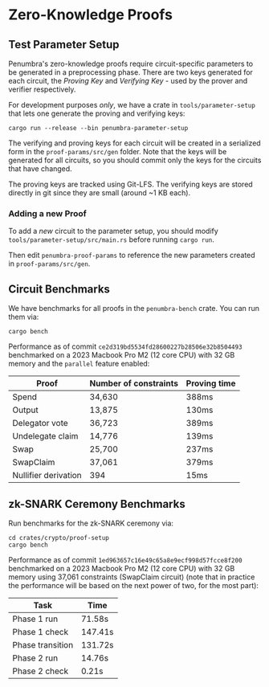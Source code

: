 # Zero-Knowledge Proofs

## Test Parameter Setup

Penumbra's zero-knowledge proofs require circuit-specific parameters to be
generated in a preprocessing phase. There are two
keys generated for each circuit, the *Proving Key* and *Verifying Key* - used by the
prover and verifier respectively.

For development purposes *only*, we have a crate in `tools/parameter-setup`
that lets one generate the proving and verifying keys:

```shell
cargo run --release --bin penumbra-parameter-setup
```

The verifying and proving keys for each circuit will be created in a serialized
form in the `proof-params/src/gen` folder. Note that the keys will be generated
for all circuits, so you should commit only the keys for the circuits that have
changed.

The proving keys are tracked using Git-LFS. The verifying keys are stored
directly in git since they are small (around ~1 KB each).

### Adding a new Proof

To add a _new_ circuit to the parameter setup, you should modify
`tools/parameter-setup/src/main.rs` before running `cargo run`. 

Then edit `penumbra-proof-params` to reference the new parameters created in
`proof-params/src/gen`.

## Circuit Benchmarks

We have benchmarks for all proofs in the `penumbra-bench` crate. You can run them via:

```shell
cargo bench
```

Performance as of commit `ce2d319bd5534fd28600227b28506e32b8504493` benchmarked on a 2023 Macbook Pro M2 (12 core CPU) with 32 GB memory and the `parallel` feature enabled:

| Proof    | Number of constraints | Proving time |
| -------- | ------- | ----- |
| Spend  | 34,630    | 388ms
| Output | 13,875    | 130ms
| Delegator vote    | 36,723  | 389ms
| Undelegate claim | 14,776 | 139ms
| Swap | 25,700 | 237ms
| SwapClaim | 37,061 | 379ms
| Nullifier derivation | 394  | 15ms

## zk-SNARK Ceremony Benchmarks

Run benchmarks for the zk-SNARK ceremony via:

```shell
cd crates/crypto/proof-setup
cargo bench
```

Performance as of commit `1ed963657c16e49c65a8e9ecf998d57fcce8f200` benchmarked on a 2023 Macbook Pro M2 (12 core CPU) with 32 GB memory using 37,061 constraints (SwapClaim circuit) (note that in practice the performance will be based on the next power of two, for the most part):

| Task             |    Time |
| ---------------- | ------- |
| Phase 1 run      |  71.58s |
| Phase 1 check    | 147.41s |
| Phase transition | 131.72s |
| Phase 2 run      |  14.76s |
| Phase 2 check    |   0.21s |
